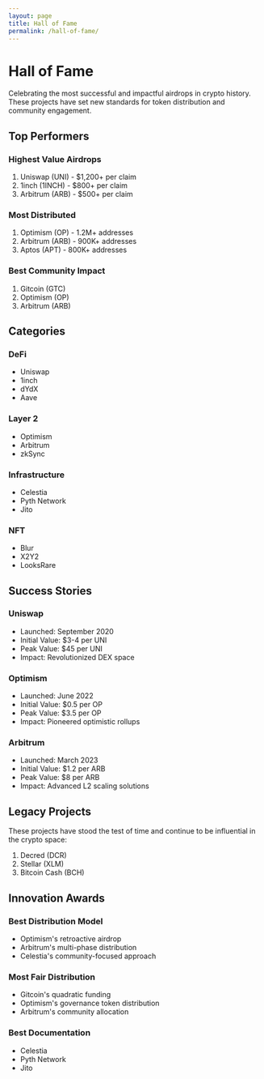 ```yaml
---
layout: page
title: Hall of Fame
permalink: /hall-of-fame/
---
```


# Hall of Fame

Celebrating the most successful and impactful airdrops in crypto history. These projects have set new standards for token distribution and community engagement.

## Top Performers

### Highest Value Airdrops
1. Uniswap (UNI) - $1,200+ per claim
2. 1inch (1INCH) - $800+ per claim
3. Arbitrum (ARB) - $500+ per claim

### Most Distributed
1. Optimism (OP) - 1.2M+ addresses
2. Arbitrum (ARB) - 900K+ addresses
3. Aptos (APT) - 800K+ addresses

### Best Community Impact
1. Gitcoin (GTC)
2. Optimism (OP)
3. Arbitrum (ARB)

## Categories

### DeFi
- Uniswap
- 1inch
- dYdX
- Aave

### Layer 2
- Optimism
- Arbitrum
- zkSync

### Infrastructure
- Celestia
- Pyth Network
- Jito

### NFT
- Blur
- X2Y2
- LooksRare

## Success Stories

### Uniswap
- Launched: September 2020
- Initial Value: $3-4 per UNI
- Peak Value: $45 per UNI
- Impact: Revolutionized DEX space

### Optimism
- Launched: June 2022
- Initial Value: $0.5 per OP
- Peak Value: $3.5 per OP
- Impact: Pioneered optimistic rollups

### Arbitrum
- Launched: March 2023
- Initial Value: $1.2 per ARB
- Peak Value: $8 per ARB
- Impact: Advanced L2 scaling solutions

## Legacy Projects

These projects have stood the test of time and continue to be influential in the crypto space:

1. Decred (DCR)
2. Stellar (XLM)
3. Bitcoin Cash (BCH)

## Innovation Awards

### Best Distribution Model
- Optimism's retroactive airdrop
- Arbitrum's multi-phase distribution
- Celestia's community-focused approach

### Most Fair Distribution
- Gitcoin's quadratic funding
- Optimism's governance token distribution
- Arbitrum's community allocation

### Best Documentation
- Celestia
- Pyth Network
- Jito 